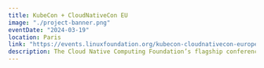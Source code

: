 ```yaml
---
title: KubeCon + CloudNativeCon EU
image: "./project-banner.png"
eventDate: "2024-03-19"
location: Paris
link: "https://events.linuxfoundation.org/kubecon-cloudnativecon-europe/"
description: The Cloud Native Computing Foundation’s flagship conference gathers adopters and technologists from leading open source and cloud native communities
---
```

